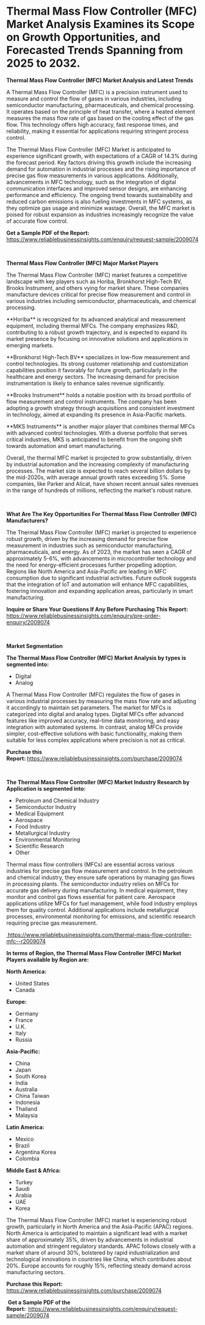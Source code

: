 <p><h1>Thermal Mass Flow Controller (MFC) Market Analysis Examines its Scope on Growth Opportunities, and Forecasted Trends Spanning from 2025 to 2032.</h1></p><p><strong>Thermal Mass Flow Controller (MFC) Market Analysis and Latest Trends</strong></p>
<p><p>A Thermal Mass Flow Controller (MFC) is a precision instrument used to measure and control the flow of gases in various industries, including semiconductor manufacturing, pharmaceuticals, and chemical processing. It operates based on the principle of heat transfer, where a heated element measures the mass flow rate of gas based on the cooling effect of the gas flow. This technology offers high accuracy, fast response times, and reliability, making it essential for applications requiring stringent process control.</p><p>The Thermal Mass Flow Controller (MFC) Market is anticipated to experience significant growth, with expectations of a CAGR of 14.3% during the forecast period. Key factors driving this growth include the increasing demand for automation in industrial processes and the rising importance of precise gas flow measurements in various applications. Additionally, advancements in MFC technology, such as the integration of digital communication interfaces and improved sensor designs, are enhancing performance and efficiency. The ongoing trend towards sustainability and reduced carbon emissions is also fueling investments in MFC systems, as they optimize gas usage and minimize wastage. Overall, the MFC market is poised for robust expansion as industries increasingly recognize the value of accurate flow control.</p></p>
<p><strong>Get a Sample PDF of the Report:&nbsp;</strong> <a href="https://www.reliablebusinessinsights.com/enquiry/request-sample/2009074?utm_campaign=2248&utm_medium=2&utm_source=Github&utm_content=ia&utm_term=12042025&utm_id=thermal-mass-flow-controller-mfc">https://www.reliablebusinessinsights.com/enquiry/request-sample/2009074</a></p>
<p>&nbsp;</p>
<p><strong>Thermal Mass Flow Controller (MFC) Major Market Players</strong></p>
<p><p>The Thermal Mass Flow Controller (MFC) market features a competitive landscape with key players such as Horiba, Bronkhorst High-Tech BV, Brooks Instrument, and others vying for market share. These companies manufacture devices critical for precise flow measurement and control in various industries including semiconductor, pharmaceuticals, and chemical processing.</p><p>**Horiba** is recognized for its advanced analytical and measurement equipment, including thermal MFCs. The company emphasizes R&D, contributing to a robust growth trajectory, and is expected to expand its market presence by focusing on innovative solutions and applications in emerging markets.</p><p>**Bronkhorst High-Tech BV** specializes in low-flow measurement and control technologies. Its strong customer relationship and customization capabilities position it favorably for future growth, particularly in the healthcare and energy sectors. The increasing demand for precision instrumentation is likely to enhance sales revenue significantly.</p><p>**Brooks Instrument** holds a notable position with its broad portfolio of flow measurement and control instruments. The company has been adopting a growth strategy through acquisitions and consistent investment in technology, aimed at expanding its presence in Asia-Pacific markets. </p><p>**MKS Instruments** is another major player that combines thermal MFCs with advanced control technologies. With a diverse portfolio that serves critical industries, MKS is anticipated to benefit from the ongoing shift towards automation and smart manufacturing.</p><p>Overall, the thermal MFC market is projected to grow substantially, driven by industrial automation and the increasing complexity of manufacturing processes. The market size is expected to reach several billion dollars by the mid-2020s, with average annual growth rates exceeding 5%. Some companies, like Parker and Alicat, have shown recent annual sales revenues in the range of hundreds of millions, reflecting the market's robust nature.</p></p>
<p>&nbsp;</p>
<p><strong>What Are The Key Opportunities For Thermal Mass Flow Controller (MFC) Manufacturers?</strong></p>
<p><p>The Thermal Mass Flow Controller (MFC) market is projected to experience robust growth, driven by the increasing demand for precise flow measurement in industries such as semiconductor manufacturing, pharmaceuticals, and energy. As of 2023, the market has seen a CAGR of approximately 5-6%, with advancements in microcontroller technology and the need for energy-efficient processes further propelling adoption. Regions like North America and Asia-Pacific are leading in MFC consumption due to significant industrial activities. Future outlook suggests that the integration of IoT and automation will enhance MFC capabilities, fostering innovation and expanding application areas, particularly in smart manufacturing.</p></p>
<p><strong>Inquire or Share Your Questions If Any Before Purchasing This Report:</strong> <a href="https://www.reliablebusinessinsights.com/enquiry/pre-order-enquiry/2009074?utm_campaign=2248&utm_medium=2&utm_source=Github&utm_content=ia&utm_term=12042025&utm_id=thermal-mass-flow-controller-mfc">https://www.reliablebusinessinsights.com/enquiry/pre-order-enquiry/2009074</a></p>
<p>&nbsp;</p>
<p><strong>Market Segmentation</strong></p>
<p><strong>The Thermal Mass Flow Controller (MFC) Market Analysis by types is segmented into:</strong></p>
<p><ul><li>Digital</li><li>Analog</li></ul></p>
<p><p>A Thermal Mass Flow Controller (MFC) regulates the flow of gases in various industrial processes by measuring the mass flow rate and adjusting it accordingly to maintain set parameters. The market for MFCs is categorized into digital and analog types. Digital MFCs offer advanced features like improved accuracy, real-time data monitoring, and easy integration with automated systems. In contrast, analog MFCs provide simpler, cost-effective solutions with basic functionality, making them suitable for less complex applications where precision is not as critical.</p></p>
<p><strong>Purchase this Report:&nbsp;</strong><a href="https://www.reliablebusinessinsights.com/purchase/2009074?utm_campaign=2248&utm_medium=2&utm_source=Github&utm_content=ia&utm_term=12042025&utm_id=thermal-mass-flow-controller-mfc">https://www.reliablebusinessinsights.com/purchase/2009074</a></p>
<p>&nbsp;</p>
<p><strong>The Thermal Mass Flow Controller (MFC) Market Industry Research by Application is segmented into:</strong></p>
<p><ul><li>Petroleum and Chemical Industry</li><li>Semiconductor Industry</li><li>Medical Equipment</li><li>Aerospace</li><li>Food Industry</li><li>Metallurgical Industry</li><li>Environmental Monitoring</li><li>Scientific Research</li><li>Other</li></ul></p>
<p><p>Thermal mass flow controllers (MFCs) are essential across various industries for precise gas flow measurement and control. In the petroleum and chemical industry, they ensure safe operations by managing gas flows in processing plants. The semiconductor industry relies on MFCs for accurate gas delivery during manufacturing. In medical equipment, they monitor and control gas flows essential for patient care. Aerospace applications utilize MFCs for fuel management, while food industry employs them for quality control. Additional applications include metallurgical processes, environmental monitoring for emissions, and scientific research requiring precise gas measurement.</p></p>
<p><a href="https://www.reliablebusinessinsights.com/thermal-mass-flow-controller-mfc--r2009074?utm_campaign=2248&utm_medium=2&utm_source=Github&utm_content=ia&utm_term=12042025&utm_id=thermal-mass-flow-controller-mfc">&nbsp;https://www.reliablebusinessinsights.com/thermal-mass-flow-controller-mfc--r2009074</a></p>
<p><strong>In terms of Region, the Thermal Mass Flow Controller (MFC) Market Players available by Region are:</strong></p>
<p>
    <p> <strong> North America: </strong>
        <ul>
            <li>United States</li>
            <li>Canada</li>
        </ul>
        </p> 
    <p> <strong> Europe: </strong>
        <ul>
            <li>Germany</li>
            <li>France</li>
            <li>U.K.</li>
            <li>Italy</li>
            <li>Russia</li>
        </ul>
        </p> 
    <p> <strong> Asia-Pacific: </strong>
        <ul>
            <li>China</li>
            <li>Japan</li>
            <li>South Korea</li>
            <li>India</li>
            <li>Australia</li>
            <li>China Taiwan</li>
            <li>Indonesia</li>
            <li>Thailand</li>
            <li>Malaysia</li>
        </ul>
        </p> 
    <p> <strong> Latin America: </strong>
        <ul>
            <li>Mexico</li>
            <li>Brazil</li>
            <li>Argentina Korea</li>
            <li>Colombia</li>
        </ul>
        </p> 
    <p> <strong> Middle East & Africa: </strong>
        <ul>
            <li>Turkey</li>
            <li>Saudi</li>
            <li>Arabia</li>
            <li>UAE</li>
            <li>Korea</li>
        </ul>
    </p>
    </p>
<p><p>The Thermal Mass Flow Controller (MFC) market is experiencing robust growth, particularly in North America and the Asia-Pacific (APAC) regions. North America is anticipated to maintain a significant lead with a market share of approximately 35%, driven by advancements in industrial automation and stringent regulatory standards. APAC follows closely with a market share of around 30%, bolstered by rapid industrialization and technological innovations in countries like China, which contributes about 20%. Europe accounts for roughly 15%, reflecting steady demand across manufacturing sectors.</p></p>
<p><strong>Purchase this Report: </strong><a href="https://www.reliablebusinessinsights.com/purchase/2009074?utm_campaign=2248&utm_medium=2&utm_source=Github&utm_content=ia&utm_term=12042025&utm_id=thermal-mass-flow-controller-mfc">https://www.reliablebusinessinsights.com/purchase/2009074</a></p>
<p>&nbsp;<strong>Get a Sample PDF of the Report:&nbsp;&nbsp;</strong><a href="https://www.reliablebusinessinsights.com/enquiry/request-sample/2009074?utm_campaign=2248&utm_medium=2&utm_source=Github&utm_content=ia&utm_term=12042025&utm_id=thermal-mass-flow-controller-mfc">https://www.reliablebusinessinsights.com/enquiry/request-sample/2009074</a></p>
<p><strong></strong></p>
<p><p></p><p></p><p></p></p>